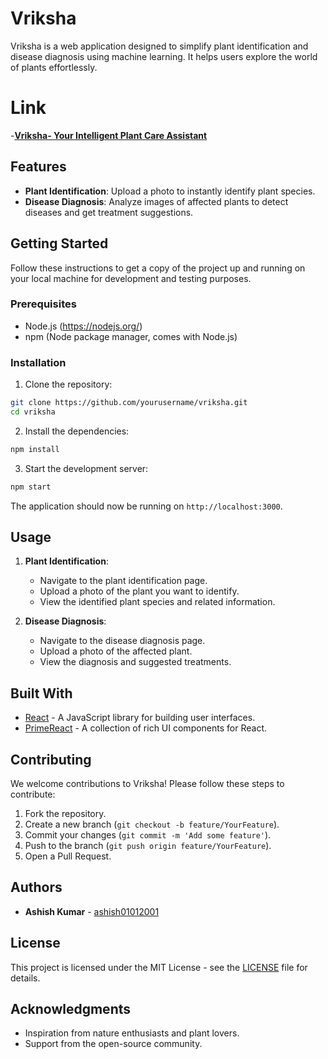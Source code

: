 
# Vriksha

Vriksha is a web application designed to simplify plant identification and disease diagnosis using machine learning. It helps users explore the world of plants effortlessly.

# Link
-**[Vriksha- Your Intelligent Plant Care Assistant](https://vriksha-kappa.vercel.app/)**

## Features

- **Plant Identification**: Upload a photo to instantly identify plant species.
- **Disease Diagnosis**: Analyze images of affected plants to detect diseases and get treatment suggestions.

## Getting Started

Follow these instructions to get a copy of the project up and running on your local machine for development and testing purposes.

### Prerequisites

- Node.js (https://nodejs.org/)
- npm (Node package manager, comes with Node.js)

### Installation

1. Clone the repository:

```sh
git clone https://github.com/yourusername/vriksha.git
cd vriksha
```

2. Install the dependencies:

```sh
npm install
```

3. Start the development server:

```sh
npm start
```

The application should now be running on `http://localhost:3000`.

## Usage

1. **Plant Identification**:
   - Navigate to the plant identification page.
   - Upload a photo of the plant you want to identify.
   - View the identified plant species and related information.

2. **Disease Diagnosis**:
   - Navigate to the disease diagnosis page.
   - Upload a photo of the affected plant.
   - View the diagnosis and suggested treatments.

## Built With

- [React](https://reactjs.org/) - A JavaScript library for building user interfaces.
- [PrimeReact](https://www.primefaces.org/primereact/) - A collection of rich UI components for React.

## Contributing

We welcome contributions to Vriksha! Please follow these steps to contribute:

1. Fork the repository.
2. Create a new branch (`git checkout -b feature/YourFeature`).
3. Commit your changes (`git commit -m 'Add some feature'`).
4. Push to the branch (`git push origin feature/YourFeature`).
5. Open a Pull Request.

## Authors

- **Ashish Kumar**  - [ashish01012001](https://github.com/ashish01012001)

## License

This project is licensed under the MIT License - see the [LICENSE](LICENSE) file for details.

## Acknowledgments

- Inspiration from nature enthusiasts and plant lovers.
- Support from the open-source community.

